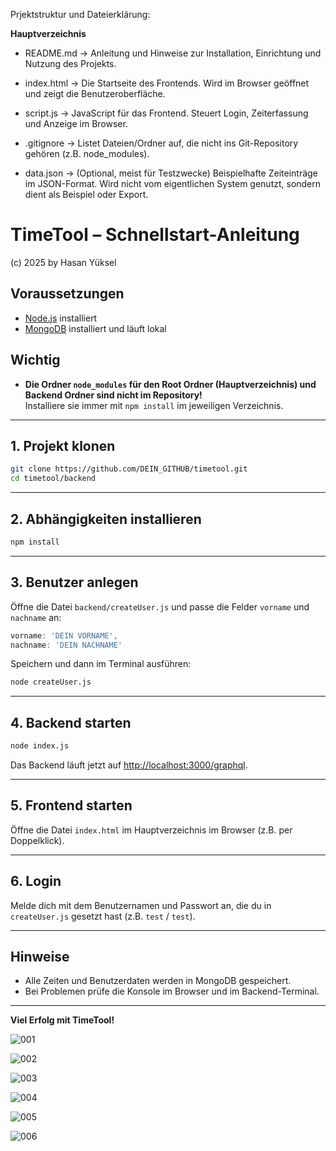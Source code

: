 Prjektstruktur und Dateierklärung:

**Hauptverzeichnis**
- README.md → Anleitung und Hinweise zur Installation, Einrichtung und Nutzung des Projekts.

- index.html → Die Startseite des Frontends. Wird im Browser geöffnet und zeigt die Benutzeroberfläche.

- script.js → JavaScript für das Frontend. Steuert Login, Zeiterfassung und Anzeige im Browser.

- .gitignore → Listet Dateien/Ordner auf, die nicht ins Git-Repository gehören (z.B. node_modules).

- data.json → (Optional, meist für Testzwecke) Beispielhafte Zeiteinträge im JSON-Format. Wird nicht vom eigentlichen System genutzt, sondern dient als Beispiel oder Export.


# TimeTool – Schnellstart-Anleitung
(c) 2025 by Hasan Yüksel

## Voraussetzungen

- [Node.js](https://nodejs.org/) installiert
- [MongoDB](https://www.mongodb.com/) installiert und läuft lokal

## Wichtig
- **Die Ordner `node_modules` für den Root Ordner (Hauptverzeichnis) und Backend Ordner sind nicht im Repository!**  
  Installiere sie immer mit `npm install` im jeweiligen Verzeichnis.

---

## 1. Projekt klonen

```sh
git clone https://github.com/DEIN_GITHUB/timetool.git
cd timetool/backend
```

---

## 2. Abhängigkeiten installieren

```sh
npm install
```

---

## 3. Benutzer anlegen

Öffne die Datei `backend/createUser.js` und passe die Felder `vorname` und `nachname` an:

```js
vorname: 'DEIN VORNAME',
nachname: 'DEIN NACHNAME'
```

Speichern und dann im Terminal ausführen:

```sh
node createUser.js
```

---

## 4. Backend starten

```sh
node index.js
```

Das Backend läuft jetzt auf [http://localhost:3000/graphql](http://localhost:3000/graphql).

---

## 5. Frontend starten

Öffne die Datei `index.html` im Hauptverzeichnis im Browser (z.B. per Doppelklick).

---

## 6. Login

Melde dich mit dem Benutzernamen und Passwort an, die du in `createUser.js` gesetzt hast (z.B. `test` / `test`).

---

## Hinweise

- Alle Zeiten und Benutzerdaten werden in MongoDB gespeichert.
- Bei Problemen prüfe die Konsole im Browser und im Backend-Terminal.

---

**Viel Erfolg mit TimeTool!**

![001](https://github.com/user-attachments/assets/cd36ec40-45ef-41cf-be27-522c718aa8dd)

![002](https://github.com/user-attachments/assets/62923b5c-a166-407a-af38-c3d1ffc5bbd5)

![003](https://github.com/user-attachments/assets/1d98ae29-4250-4475-931b-bd6ff6d3256c)

![004](https://github.com/user-attachments/assets/9c40a4a6-3a02-4866-b13b-4da8a59e34a5)

![005](https://github.com/user-attachments/assets/6bdea2b3-c987-4fa0-9c4b-325e40c0037b)

![006](https://github.com/user-attachments/assets/88c10f35-9e36-4661-b11d-d605ddf8b79b)








